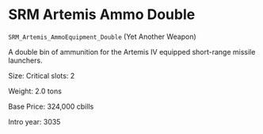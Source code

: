 # SRM Artemis Ammo Double

`SRM_Artemis_AmmoEquipment_Double` (Yet Another Weapon)

A double bin of ammunition for the Artemis IV equipped short-range missile launchers.

Size: Critical slots: 2

Weight: 2.0 tons

Base Price: 324,000 cbills

Intro year: 3035

